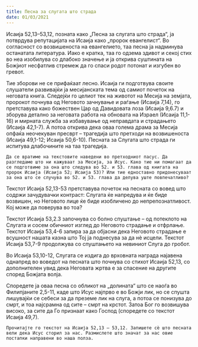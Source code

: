 ```yaml
---
title: Песна за слугата што страда 
date: 01/03/2021
---
```


Исаија 52,13–53,12, позната како „Песна за слугата што страда“, ја потврдува репутацијата на Исаија како „пророк евангелист“. Во согласност со возвишеноста на евангелието, таа песна ја надминува останатата литература. Иако е кратка, таа го одзема здивот и секој стих во неа изобилува со длабоко значење и ја открива суштината на Божјиот несфатлив стремеж да го спаси родот потонат и изгубен во гревот.

Тие зборови не се прифаќаат лесно. Исаија ги подготвува своите слушатели развивајќи ја месијанската тема од самиот почеток на неговата книга. Следејќи го целиот тек на животот на Месија на земјата, пророкот почнува од Неговото зачнување и раѓање (Исаија 7,14), го претставува како божествен Цар од Давидовата лоза (Исаија 9,6.7) и зборува детално за неговата работа на обновата на Израел (Исаија 11,1-16) и мирната служба за избавување од неправдата и страдањето (Исаија 42,1-7). А потоа открива дека оваа голема драма за Месија опфаќа неочекуван пресврт – трагедија што претходи на возвишеноста (Исаија 49,1-12; Исаија 50,6-10). Песната за Слугата што страда ги испитува длабочините на таа трагедија.

`Да се вратиме на текстовите наведени во претходниот пасус. Да разгледаме што ни кажуваат за Месија, за Исус. Како тие ни помагаат да се подготвиме за она што следува во 52. и 53. глава од книгата на пророк Исаија (Исаија 52; Исаија 53)? Или тие едноставно придонесуваат за она што се случува во 52. и 53. глава да делува уште повпечатливо?`

Текстот Исаија 52,13-53 претставува почеток на песната со вовед што содржи зачудувачки контраст: Слугата ќе напредува и ќе биде возвишен, но Неговото лице ќе биде изобличено до непрепознатливост. Кој може да поверува во тоа?

Текстот Исаија 53,2.3 започнува со болно спуштање – од потеклото на Слугата и сосем обичниот изглед до Неговото страдање и отфрлање. Текстот Исаија 53,4-6 запира за да објасни дека Неговото страдање е всушност нашата казна што Тој ја поднесува за да нè исцели. Текстот Исаија 53,7-9 продолжува со спуштањето на невиниот Слуга до гробот.

Во Исаија 53,10-12, Слугата се издига до врховната награда најавена однапред во воведот на песната што почнува со стихот Исаија 52,13, со дополнителен увид дека Неговата жртва е за спасение на другите според Божјата волја.

Споредете ја оваа песна со обликот на „долината“ што се наоѓа во Филипјаните 2,5-11, каде што Исус најпрво е во Божји лик, но се спушта лишувајќи се себеси за да преземе лик на слуга, а потоа се понизува до смрт, и тоа најсрамна од сите – смрт на крстот. Затоа Бог го возвишува високо, за сите да Го признаат како Господ (споредете со текстот Исаија 49,7).

`Прочитајте го текстот на Исаија 52,13 – 53,12. Запишете сè што песната вели дека Исус сторил за нас. Размислете што значат за нас овие постапки направени во наша полза.`